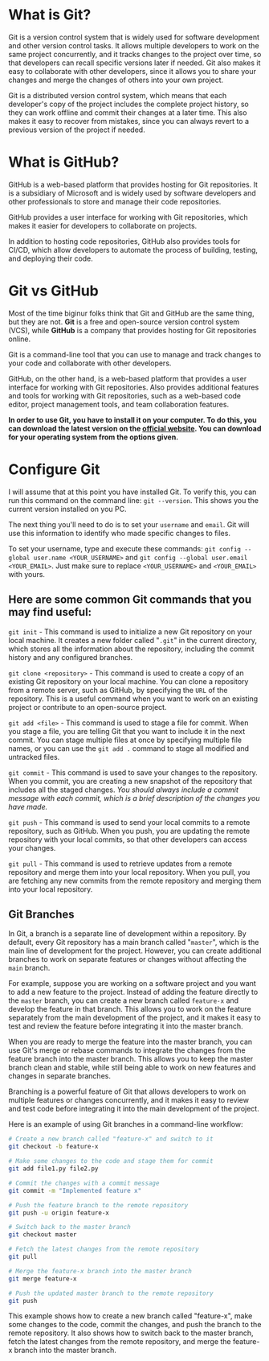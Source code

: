# What is Git?

Git is a version control system that is widely used for software development and other version control tasks. It allows multiple developers to work on the same project concurrently, and it tracks changes to the project over time, so that developers can recall specific versions later if needed. Git also makes it easy to collaborate with other developers, since it allows you to share your changes and merge the changes of others into your own project.

Git is a distributed version control system, which means that each developer's copy of the project includes the complete project history, so they can work offline and commit their changes at a later time. This also makes it easy to recover from mistakes, since you can always revert to a previous version of the project if needed.

# What is GitHub?

GitHub is a web-based platform that provides hosting for Git repositories. It is a subsidiary of Microsoft and is widely used by software developers and other professionals to store and manage their code repositories.

GitHub provides a user interface for working with Git repositories, which makes it easier for developers to collaborate on projects.

In addition to hosting code repositories, GitHub also provides tools for CI/CD, which allow developers to automate the process of building, testing, and deploying their code.

# Git vs GitHub

Most of the time biginur folks think that Git and GitHub are the same thing, but they are not. **Git** is a free and open-source version control system (VCS), while **GitHub** is a company that provides hosting for Git repositories online.

Git is a command-line tool that you can use to manage and track changes to your code and collaborate with other developers.

GitHub, on the other hand, is a web-based platform that provides a user interface for working with Git repositories. Also provides additional features and tools for working with Git repositories, such as a web-based code editor, project management tools, and team collaboration features.

**In order to use Git, you have to install it on your computer. To do this, you can download the latest version on the [official website](https://git-scm.com/downloads). You can download for your operating system from the options given.**

# Configure Git

I will assume that at this point you have installed Git. To verify this, you can run this command on the command line: `git --version`. This shows you the current version installed on you PC.

The next thing you'll need to do is to set your `username` and `email`. Git will use this information to identify who made specific changes to files.

To set your username, type and execute these commands: `git config --global user.name <YOUR_USERNAME>` and `git config --global user.email <YOUR_EMAIL>`. Just make sure to replace `<YOUR_USERNAME>` and `<YOUR_EMAIL>` with yours.

## Here are some common Git commands that you may find useful:

`git init` - This command is used to initialize a new Git repository on your local machine. It creates a new folder called "`.git`" in the current directory, which stores all the information about the repository, including the commit history and any configured branches.

`git clone <repository>` - This command is used to create a copy of an existing Git repository on your local machine. You can clone a repository from a remote server, such as GitHub, by specifying the `URL` of the repository. This is a useful command when you want to work on an existing project or contribute to an open-source project.

`git add <file>` - This command is used to stage a file for commit. When you stage a file, you are telling Git that you want to include it in the next commit. You can stage multiple files at once by specifying multiple file names, or you can use the `git add .` command to stage all modified and untracked files.

`git commit` - This command is used to save your changes to the repository. When you commit, you are creating a new snapshot of the repository that includes all the staged changes. _You should always include a commit message with each commit, which is a brief description of the changes you have made._

`git push` - This command is used to send your local commits to a remote repository, such as GitHub. When you push, you are updating the remote repository with your local commits, so that other developers can access your changes.

`git pull` - This command is used to retrieve updates from a remote repository and merge them into your local repository. When you pull, you are fetching any new commits from the remote repository and merging them into your local repository.

## Git Branches

In Git, a branch is a separate line of development within a repository. By default, every Git repository has a main branch called "`master`", which is the main line of development for the project. However, you can create additional branches to work on separate features or changes without affecting the `main` branch.

For example, suppose you are working on a software project and you want to add a new feature to the project. Instead of adding the feature directly to the `master` branch, you can create a new branch called `feature-x` and develop the feature in that branch. This allows you to work on the feature separately from the main development of the project, and it makes it easy to test and review the feature before integrating it into the master branch.

When you are ready to merge the feature into the master branch, you can use Git's merge or rebase commands to integrate the changes from the feature branch into the master branch. This allows you to keep the master branch clean and stable, while still being able to work on new features and changes in separate branches.

Branching is a powerful feature of Git that allows developers to work on multiple features or changes concurrently, and it makes it easy to review and test code before integrating it into the main development of the project.

Here is an example of using Git branches in a command-line workflow:

```Bash
# Create a new branch called "feature-x" and switch to it
git checkout -b feature-x

# Make some changes to the code and stage them for commit
git add file1.py file2.py

# Commit the changes with a commit message
git commit -m "Implemented feature x"

# Push the feature branch to the remote repository
git push -u origin feature-x

# Switch back to the master branch
git checkout master

# Fetch the latest changes from the remote repository
git pull

# Merge the feature-x branch into the master branch
git merge feature-x

# Push the updated master branch to the remote repository
git push
```

This example shows how to create a new branch called "feature-x", make some changes to the code, commit the changes, and push the branch to the remote repository. It also shows how to switch back to the master branch, fetch the latest changes from the remote repository, and merge the feature-x branch into the master branch.
